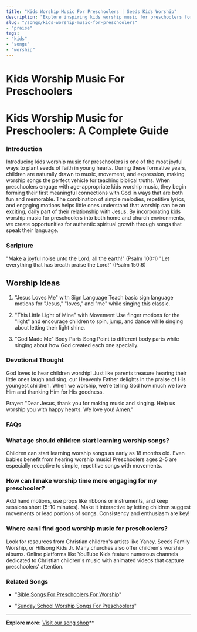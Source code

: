 ```yaml
---
title: "Kids Worship Music For Preschoolers | Seeds Kids Worship"
description: "Explore inspiring kids worship music for preschoolers for children's worship and faith development. Biblical music resources for families and ministry."
slug: "/songs/kids-worship-music-for-preschoolers"
- "praise"
tags:
- "kids"
- "songs"
- "worship"
---
```


# Kids Worship Music For Preschoolers

# Kids Worship Music for Preschoolers: A Complete Guide

### Introduction
Introducing kids worship music for preschoolers is one of the most joyful ways to plant seeds of faith in young hearts. During these formative years, children are naturally drawn to music, movement, and expression, making worship songs the perfect vehicle for teaching biblical truths. When preschoolers engage with age-appropriate kids worship music, they begin forming their first meaningful connections with God in ways that are both fun and memorable. The combination of simple melodies, repetitive lyrics, and engaging motions helps little ones understand that worship can be an exciting, daily part of their relationship with Jesus. By incorporating kids worship music for preschoolers into both home and church environments, we create opportunities for authentic spiritual growth through songs that speak their language.

### Scripture
"Make a joyful noise unto the Lord, all the earth!" (Psalm 100:1)
"Let everything that has breath praise the Lord!" (Psalm 150:6)

## Worship Ideas
1. "Jesus Loves Me" with Sign Language
Teach basic sign language motions for "Jesus," "loves," and "me" while singing this classic.

2. "This Little Light of Mine" with Movement
Use finger motions for the "light" and encourage children to spin, jump, and dance while singing about letting their light shine.

3. "God Made Me" Body Parts Song
Point to different body parts while singing about how God created each one specially.

### Devotional Thought
God loves to hear children worship! Just like parents treasure hearing their little ones laugh and sing, our Heavenly Father delights in the praise of His youngest children. When we worship, we're telling God how much we love Him and thanking Him for His goodness.

Prayer: "Dear Jesus, thank you for making music and singing. Help us worship you with happy hearts. We love you! Amen."

### FAQs

### What age should children start learning worship songs?
Children can start learning worship songs as early as 18 months old. Even babies benefit from hearing worship music! Preschoolers ages 2-5 are especially receptive to simple, repetitive songs with movements.

### How can I make worship time more engaging for my preschooler?
Add hand motions, use props like ribbons or instruments, and keep sessions short (5-10 minutes). Make it interactive by letting children suggest movements or lead portions of songs. Consistency and enthusiasm are key!

### Where can I find good worship music for preschoolers?
Look for resources from Christian children's artists like Yancy, Seeds Family Worship, or Hillsong Kids Jr. Many churches also offer children's worship albums. Online platforms like YouTube Kids feature numerous channels dedicated to Christian children's music with animated videos that capture preschoolers' attention.

### Related Songs

- "[Bible Songs For Preschoolers For Worship](/songs/bible-songs-for-preschoolers-for-worship/)"

- "[Sunday School Worship Songs For Preschoolers](/songs/sunday-school-worship-songs-for-preschoolers/)"

---

**Explore more:** [Visit our song shop](https://seedskidsworship.com/shop)**

<!-- Schema Markup -->
<script type="application/ld+json">
{
  "@context": "https://schema.org",
  "@type": "MusicRecording",
  "name": "Kids Worship Music For Preschoolers",
  "byArtist": {
    "@type": "MusicGroup",
    "name": "Seeds Kids Worship"
  },
  "isFamilyFriendly": true,
  "url": "https://seedskidsworship.com/songs/kids-worship-music-for-preschoolers/"
}
</script>